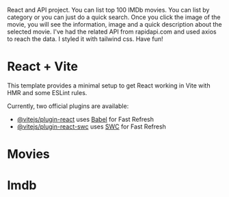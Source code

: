 React and API project.
You can list top 100 IMDb movies. You can list by category or you can just do a quick search. Once you click the image of the movie, you will see the information, image and a quick description about the selected movie. I've had the related API from rapidapi.com and used axios to reach the data. I styled it with tailwind css. Have fun!



# React + Vite

This template provides a minimal setup to get React working in Vite with HMR and some ESLint rules.

Currently, two official plugins are available:

- [@vitejs/plugin-react](https://github.com/vitejs/vite-plugin-react/blob/main/packages/plugin-react/README.md) uses [Babel](https://babeljs.io/) for Fast Refresh
- [@vitejs/plugin-react-swc](https://github.com/vitejs/vite-plugin-react-swc) uses [SWC](https://swc.rs/) for Fast Refresh
# Movies
# Imdb
